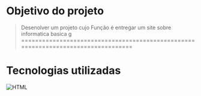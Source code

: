 # **Objetivo do projeto** #

>Desenolver um projeto cujo Função é entregar um site sobre informatica basica
g
==================================================================================

# **Tecnologias utilizadas** #

![HTML](https://apexensino.com.br/wp-content/uploads/2017/11/html-css-javascript.jpg)


